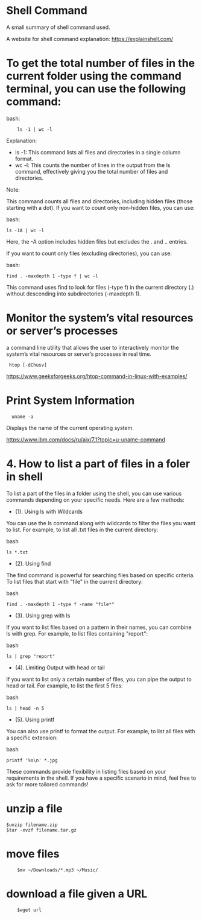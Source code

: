 # Shell Command
A small summary of shell command used.

A website for shell command explanation: https://explainshell.com/


# To get the total number of files in the current folder using the command terminal, you can use the following command:
  bash:
  
        ls -1 | wc -l
        
Explanation:

* ls -1: This command lists all files and directories in a single column format.
* wc -l: This counts the number of lines in the output from the ls command, effectively giving you the total number of files and directories.

Note:

This command counts all files and directories, including hidden files (those starting with a dot). If you want to count only non-hidden files, you can use:

bash:

    ls -1A | wc -l
    
Here, the -A option includes hidden files but excludes the . and .. entries.

If you want to count only files (excluding directories), you can use:

bash:

    find . -maxdepth 1 -type f | wc -l
    
This command uses find to look for files (-type f) in the current directory (.) without descending into subdirectories (-maxdepth 1).

# Monitor the system’s vital resources or server’s processes

a command line utility that allows the user to interactively monitor the system’s vital resources or server’s processes in real time.

     htop [-dChusv]
   
https://www.geeksforgeeks.org/htop-command-in-linux-with-examples/


# Print System Information

      uname -a

Displays the name of the current operating system.

https://www.ibm.com/docs/ru/aix/7.1?topic=u-uname-command

# 4. How to list a part of files in a foler in shell
To list a part of the files in a folder using the shell, you can use various commands depending on your specific needs. Here are a few methods:
* (1). Using ls with Wildcards

You can use the ls command along with wildcards to filter the files you want to list. For example, to list all .txt files in the current directory:

bash

    ls *.txt
    
* (2). Using find
  
The find command is powerful for searching files based on specific criteria. To list files that start with "file" in the current directory:

bash

    find . -maxdepth 1 -type f -name "file*"
    
* (3). Using grep with ls
  
If you want to list files based on a pattern in their names, you can combine ls with grep. For example, to list files containing "report":

bash

    ls | grep "report"
    
* (4). Limiting Output with head or tail
  
If you want to list only a certain number of files, you can pipe the output to head or tail. For example, to list the first 5 files:

bash

    ls | head -n 5
    
* (5). Using printf
  
You can also use printf to format the output. For example, to list all files with a specific extension:

bash

    printf '%s\n' *.jpg

These commands provide flexibility in listing files based on your requirements in the shell. If you have a specific scenario in mind, feel free to ask for more tailored commands!

# unzip a file
    $unzip filename.zip
    $tar -xvzf filename.tar.gz
    
# move files
        $mv ~/Downloads/*.mp3 ~/Music/

# download a file given a URL
        $wget url























